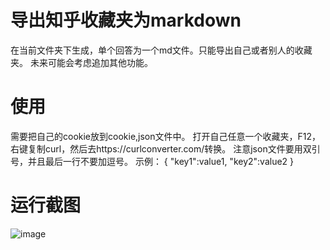 # 导出知乎收藏夹为markdown
在当前文件夹下生成，单个回答为一个md文件。只能导出自己或者别人的收藏夹。
未来可能会考虑追加其他功能。

# 使用
需要把自己的cookie放到cookie,json文件中。
打开自己任意一个收藏夹，F12，右键复制curl，然后去https://curlconverter.com/转换。
注意json文件要用双引号，并且最后一行不要加逗号。
示例：
{
  "key1":value1,
  "key2":value2
}

# 运行截图
![image](https://github.com/user-attachments/assets/fbe2f786-b8eb-46f4-8167-0ecef19fe3df)
